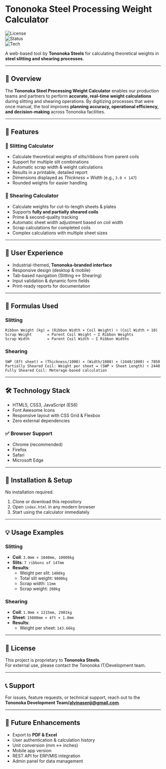 # Tononoka Steel Processing Weight Calculator  

![License](https://img.shields.io/badge/license-Tononoka-blue.svg)  
![Status](https://img.shields.io/badge/status-active-brightgreen.svg)  
![Tech](https://img.shields.io/badge/tech-HTML5%20%7C%20CSS3%20%7C%20JS-orange.svg)  

A web-based tool by **Tononoka Steels** for calculating theoretical weights in **steel slitting and shearing processes**.  

---

## 📖 Overview  
The **Tononoka Steel Processing Weight Calculator** enables our production teams and partners to perform **accurate, real-time weight calculations** during slitting and shearing operations. By digitizing processes that were once manual, the tool improves **planning accuracy, operational efficiency, and decision-making** across Tononoka facilities.  

---

## 🚀 Features  

### 🔹 Slitting Calculator  
- Calculate theoretical weights of slits/ribbons from parent coils  
- Support for multiple slit combinations  
- Automatic scrap width & weight calculations  
- Results in a printable, detailed report  
- Dimensions displayed as *Thickness × Width* (e.g., `3.0 × 147`)  
- Rounded weights for easier handling  

### 🔹 Shearing Calculator  
- Calculate weights for cut-to-length sheets & plates  
- Supports **fully and partially sheared coils**  
- Prime & second-quality tracking  
- Automatic sheet width adjustment based on coil width  
- Scrap calculations for completed coils  
- Complex calculations with multiple sheet sizes  

---

## 🎨 User Experience  
- Industrial-themed, **Tononoka-branded interface**  
- Responsive design (desktop & mobile)  
- Tab-based navigation (Slitting ↔ Shearing)  
- Input validation & dynamic form fields  
- Print-ready reports for documentation  

---

## 🧮 Formulas Used  

### Slitting  
```
Ribbon Weight (kg) = (Ribbon Width × Coil Weight) ÷ (Coil Width + 10)
Scrap Weight       = Parent Coil Weight − Σ Ribbon Weights
Scrap Width        = Parent Coil Width − Σ Ribbon Widths
```

### Shearing  
```
SWP (8ft sheet) = (Thickness/1000) × (Width/1000) × (2440/1000) × 7850
Partially Sheared Coil: Weight per sheet = (SWP × Sheet Length) ÷ 2440
Fully Sheared Coil: Meterage-based calculation
```  

---

## 🛠️ Technology Stack  
- HTML5, CSS3, JavaScript (ES6)  
- Font Awesome Icons  
- Responsive layout with CSS Grid & Flexbox  
- Zero external dependencies  

### ✅ Browser Support  
- Chrome (recommended)  
- Firefox  
- Safari  
- Microsoft Edge  

---

## 📂 Installation & Setup  
No installation required.  

1. Clone or download this repository  
2. Open `index.html` in any modern browser  
3. Start using the calculator immediately  

---

## 💡 Usage Examples  

### Slitting  
- **Coil**: `3.0mm × 1040mm, 10000kg`  
- **Slits**: `7 ribbons of 147mm`  
- **Results**:  
  - Weight per slit: `1400kg`  
  - Total slit weight: `9800kg`  
  - Scrap width: `11mm`  
  - Scrap weight: `200kg`  

### Shearing  
- **Coil**: `1.0mm × 1215mm, 2901kg`  
- **Sheet**: `15000mm × 4ft × 1.0mm`  
- **Results**:  
  - Weight per sheet: `143.66kg`  

---

## 📜 License  
This project is proprietary to **Tononoka Steels**.  
For external use, please contact the Tononoka IT/Development team.  

---

## 📞 Support  
For issues, feature requests, or technical support, reach out to the **Tononoka Development Team/alvinasenji@gmail.com**.  

---

## 🔮 Future Enhancements  
- Export to **PDF & Excel**  
- User authentication & calculation history  
- Unit conversion (mm ↔ inches)  
- Mobile app version  
- REST API for ERP/MIS integration  
- Admin panel for data management  